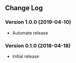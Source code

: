## Change Log
### Version 1.0.0 (2019-04-10)
- Automate release
### Version 0.1.0 (2018-04-18)
- Initial release
